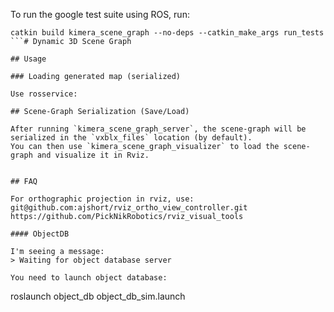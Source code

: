 To run the google test suite using ROS, run:

```
catkin build kimera_scene_graph --no-deps --catkin_make_args run_tests
```# Dynamic 3D Scene Graph

## Usage

### Loading generated map (serialized)

Use rosservice:

## Scene-Graph Serialization (Save/Load)

After running `kimera_scene_graph_server`, the scene-graph will be serialized in the `vxblx_files` location (by default).
You can then use `kimera_scene_graph_visualizer` to load the scene-graph and visualize it in Rviz.


## FAQ

For orthographic projection in rviz, use:
git@github.com:ajshort/rviz_ortho_view_controller.git
https://github.com/PickNikRobotics/rviz_visual_tools

#### ObjectDB

I'm seeing a message:
> Waiting for object database server

You need to launch object database:
```
roslaunch object_db object_db_sim.launch 
```

